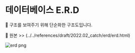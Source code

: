 # 데이터베이스 E.R.D

🙌 구조를 보여주기 위해 단순화한 구조도입니다.

<aside>
📁 원본 >>

<!-- erd html--> (../../references/draft/2022.02_catch/erd/erd.html)

</aside>

![erd png](../../references/draft/2022.02_catch/erd/erd.png)
